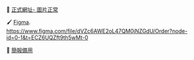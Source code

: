 
🌟 [正式網址- 圖片正常](https://webapp.hannswear.com/static/shop-cart/index.html)

🖌️ [Figma](https://www.figma.com/file/dVZc6AWE2oL47QM0jNZGdU/Order?node-id=0-1&t=ECZ6UQZft9th5wMt-0). <br/>
https://www.figma.com/file/dVZc6AWE2oL47QM0jNZGdU/Order?node-id=0-1&t=ECZ6UQZft9th5wMt-0

🐆 [簡報備用](https://docs.google.com/presentation/d/12Z-2hb2c61LNFRJyjzE6lzCG50iDQBQ6HwYZfUpSfJ8/edit?hl=zh-tw#slide=id.g2178384d32b_0_40)
